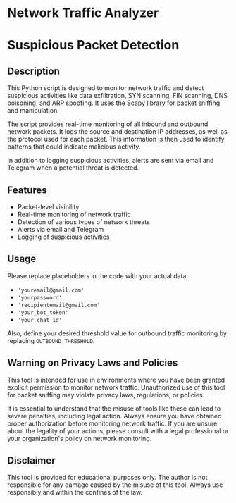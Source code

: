 
# Network Traffic Analyzer
# Suspicious Packet Detection

## Description
This Python script is designed to monitor network traffic and detect suspicious activities like data exfiltration, SYN scanning, FIN scanning, DNS poisoning, and ARP spoofing. It uses the Scapy library for packet sniffing and manipulation.

The script provides real-time monitoring of all inbound and outbound network packets. It logs the source and destination IP addresses, as well as the protocol used for each packet. This information is then used to identify patterns that could indicate malicious activity.

In addition to logging suspicious activities, alerts are sent via email and Telegram when a potential threat is detected.

## Features
- Packet-level visibility
- Real-time monitoring of network traffic
- Detection of various types of network threats
- Alerts via email and Telegram
- Logging of suspicious activities

## Usage
Please replace placeholders in the code with your actual data:
- `'youremail@gmail.com'`
- `'yourpassword'`
- `'recipientemail@gmail.com'`
- `'your_bot_token'`
- `'your_chat_id'`

Also, define your desired threshold value for outbound traffic monitoring by replacing `OUTBOUND_THRESHOLD`.

## Warning on Privacy Laws and Policies
This tool is intended for use in environments where you have been granted explicit permission to monitor network traffic. Unauthorized use of this tool for packet sniffing may violate privacy laws, regulations, or policies. 

It is essential to understand that the misuse of tools like these can lead to severe penalties, including legal action. Always ensure you have obtained proper authorization before monitoring network traffic. If you are unsure about the legality of your actions, please consult with a legal professional or your organization's policy on network monitoring.

## Disclaimer
This tool is provided for educational purposes only. The author is not responsible for any damage caused by the misuse of this tool. Always use responsibly and within the confines of the law.
